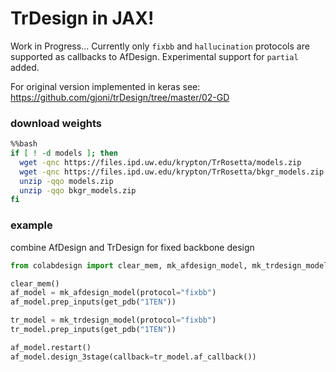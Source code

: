 # TrDesign in JAX!
Work in Progress...
Currently only `fixbb` and `hallucination` protocols are supported as callbacks to AfDesign.
Experimental support for `partial` added.

For original version implemented in keras see: https://github.com/gjoni/trDesign/tree/master/02-GD

### download weights
```bash
%%bash
if [ ! -d models ]; then
  wget -qnc https://files.ipd.uw.edu/krypton/TrRosetta/models.zip
  wget -qnc https://files.ipd.uw.edu/krypton/TrRosetta/bkgr_models.zip
  unzip -qqo models.zip
  unzip -qqo bkgr_models.zip
fi
```

### example
combine AfDesign and TrDesign for fixed backbone design 
```python
from colabdesign import clear_mem, mk_afdesign_model, mk_trdesign_model

clear_mem()
af_model = mk_afdesign_model(protocol="fixbb")
af_model.prep_inputs(get_pdb("1TEN"))

tr_model = mk_trdesign_model(protocol="fixbb")
tr_model.prep_inputs(get_pdb("1TEN"))

af_model.restart()
af_model.design_3stage(callback=tr_model.af_callback())
```

